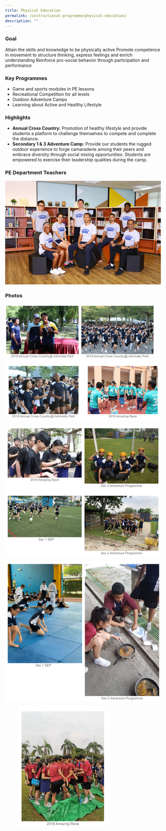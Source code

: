 ```yaml
---
title: Physical Education
permalink: /instructional-programme/physical-education/
description: ""
---
```

### Goal

Attain the skills and knowledge to be physically active
Promote competence in movement to structure thinking, express feelings and enrich understanding
Reinforce pro-social behavior through participation and performance

### Key Programmes

* Game and sports modules in PE lessons
* Recreational Competition for all levels
* Outdoor Adventure Camps
* Learning about Active and Healthy Lifestyle

### Highlights

* <b>Annual Cross Country:</b> Promotion of healthy lifestyle and provide students a platform to challenge themselves to compete and complete the distance.
* <b>Secondary 1 &amp; 3 Adventure Camp:</b> Provide our students the rugged outdoor experience to forge camaraderie among their peers and embrace diversity through social mixing opportunities. Students are empowered to exercise their leadership qualities during the camp.


### PE Department Teachers

![](/images/IP/PE/pe%20dept_2023.png)

### Photos

![](/images/IP/PE/PE1%20(1).png)

![](/images/IP/PE/PE2%20(1).png)

![](/images/IP/PE/PE3.png)

<figure><img src="/images/IP/PE/PE4.png" style="width:70%"></figure>